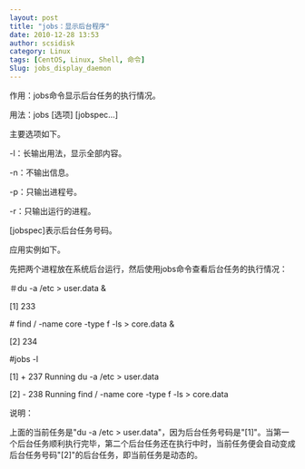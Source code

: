 ```yaml
---
layout: post
title: "jobs：显示后台程序"
date: 2010-12-28 13:53
author: scsidisk
category: Linux
tags: [CentOS, Linux, Shell, 命令]
Slug: jobs_display_daemon
---
```


作用：jobs命令显示后台任务的执行情况。

用法：jobs [选项] [jobspec…]

主要选项如下。

-l：长输出用法，显示全部内容。

-n：不输出信息。

-p：只输出进程号。

-r：只输出运行的进程。

[jobspec]表示后台任务号码。

应用实例如下。

先把两个进程放在系统后台运行，然后使用jobs命令查看后台任务的执行情况：

＃du -a /etc \> user.data &

[1] 233

\# find / -name core -type f -ls \> core.data &

[2] 234

\#jobs -l

[1] + 237 Running du -a /etc \> user.data

[2] - 238 Running find / -name core -type f -ls \> core.data

说明：

上面的当前任务是"du -a /etc \>
user.data"，因为后台任务号码是"[1]"。当第一个后台任务顺利执行完毕，第二个后台任务还在执行中时，当前任务便会自动变成后台任务号码"[2]"的后台任务，即当前任务是动态的。

<div class="posttagsblock">
</div>

